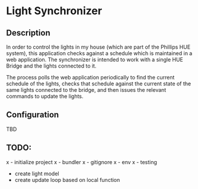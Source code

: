 # Light Synchronizer

## Description

In order to control the lights in my house (which are part of the Phillips HUE system), this application checks against a schedule which is maintained in a web application. The synchronizer is intended to work with a single HUE Bridge and the lights connected to it.

The process polls the web application periodically to find the current schedule of the lights, checks that schedule against the current state of the same lights connected to the bridge, and then issues the relevant commands to update the lights.

## Configuration

TBD

## TODO:

x - initialize project
  x - bundler
  x - gitignore
  x - env
  x - testing
- create light model
- create update loop based on local function
